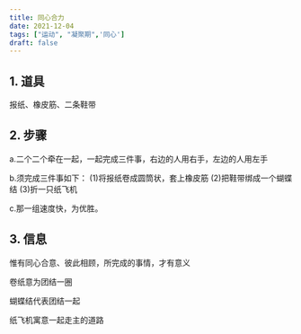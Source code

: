 ```yaml
---
title: 同心合力 
date: 2021-12-04
tags: ["运动", "凝聚期",'同心']
draft: false
---
```

## 1. 道具
报纸、橡皮筋、二条鞋带

## 2. 步骤
a.二个二个牵在一起，一起完成三件事，右边的人用右手，左边的人用左手

b.须完成三件事如下：
	(1)将报纸卷成圆筒状，套上橡皮筋
 	(2)把鞋带绑成一个蝴蝶结
	(3)折一只纸飞机

c.那一组速度快，为优胜。

## 3. 信息
   惟有同心合意、彼此相顾，所完成的事情，才有意义
   
   卷纸意为团结一圈
   
   蝴蝶结代表团结一起
   
   纸飞机寓意一起走主的道路